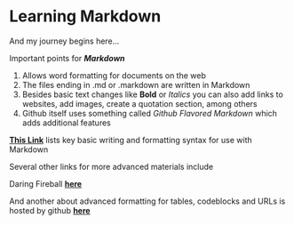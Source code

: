 # Learning Markdown

And my journey begins here...

Important points for _**Markdown**_

1. Allows word formatting for documents on the web
1. The files ending in .md or .markdown are written in Markdown
1. Besides basic text changes like **Bold** or *Italics* you can also add links to websites, add images, create a quotation section, among others
1. Github itself uses something called *Github Flavored Markdown* which adds additional features

[**This Link**](https://help.github.com/en/articles/basic-writing-and-formatting-syntax) lists key basic writing and formatting syntax for use with Markdown

Several other links for more advanced materials include

Daring Fireball [**here**](https://daringfireball.net/projects/markdown/syntax)

And another about advanced formatting for tables, codeblocks and URLs is hosted by github [**here**](https://help.github.com/en/articles/working-with-advanced-formatting)

